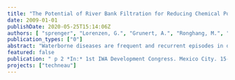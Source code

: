 ```yaml
---
title: "The Potential of River Bank Filtration for Reducing Chemical Pollutants and Pathogens from River Water ion Megacities: The New Delhi Experience"
date: 2009-01-01
publishDate: 2020-05-25T15:14:06Z
authors: [ "sprenger", "Lorenzen, G.", "Grunert, A.", "Ronghang, M.", "Mittal, A. K.", "Selinka, H.-C.", "Girones, R.", "Lopez-Pila, J. M." ]
publication_types: ["0"]
abstract: "Waterborne diseases are frequent and recurrent episodes in developing countries with deficient sanitary conditions affecting drinking water. Waterborne epidemics might affect thousands of persons, like the Hepatitis-E-epidemics of Kuntra (Naik et al. 1992) and Delhi (Ramalingaswami and Purcell, 1988) with 79,000 and 25,000 ill persons respectively. It is not by chance that both epidemics occurred after drinking water treatment suffered a failure, allowing contaminated drinking water to reach the consumers. In order to ameliorate the consequences of water scarcity and poor sanitary conditions, systems for obtaining drinking water are needed which are efficient, robust, and require only low-cost technology. River Bank Filtration (RBF) is a process during which surface water is induced to infiltrate into the subsurface, either due to a natural hydraulic gradient or the depression cone of an abstraction well. During infiltration and soil passage, the quality of the surface water is substantially improved thanks to a combination of physical, chemical, and biological processes such as filtration, dilution with genuine groundwater, sorption and biodegradation of pollutants Apart from pathogens, organic trace compounds are widespread pollutants in rivers and lakes. The capacity of RBF to effectively or even completely remove both, pathogens and many organic contaminants has been confirmed in numerous investigations (e.g., Matthess et al. 1988). Its low costs in technology and labor makes RBF a very suitable drinking water treatment tool for developing countries. The aim of this study was to ascertain if RBF kept its power to remove pollutants and pathogens even in highly polluted waters as they are encountered in many urban agglomerations in developing countries."
featured: false
publication: " p 2 *In:* 1st IWA Development Congress. Mexico City. 15-19 November 2009"
projects: ["techneau"]
---
```


